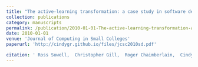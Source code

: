 ```yaml
---
title: "The active-learning transformation: a case study in software development and systems software courses"
collection: publications
category: manuscripts
permalink: /publication/2010-01-01-The-active-learning-transformation-a-case-study-in-software-development-and-systems-software-courses
date: 2010-01-01
venue: 'Journal of Computing in Small Colleges'
paperurl: 'http://cindygr.github.io/files/jcsc2010sd.pdf'

citation: ' Ross Sowell,  Christopher Gill,  Roger Chaimberlain,  Cindy Grimm,  Kenneth Goldman,  Mark Tranel, &quot;The active-learning transformation: a case study in software development and systems software courses.&quot; Journal of Computing in Small Colleges, 2010.'
---
```


